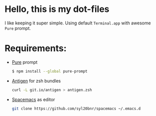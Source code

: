 # Hello, this is my dot-files

I like keeping it super simple.
Using default `Terminal.app` with awesome `Pure` prompt.

# Requirements:
- [Pure](https://github.com/sindresorhus/pure) prompt
    ```bash
    $ npm install --global pure-prompt
    ```
- [Antigen](http://antigen.sharats.me) for zsh bundles 
    ```bash
    curl -L git.io/antigen > antigen.zsh
    ```
- [Spacemacs](http://spacemacs.org) as editor
    ```bash
    git clone https://github.com/syl20bnr/spacemacs ~/.emacs.d
    ```